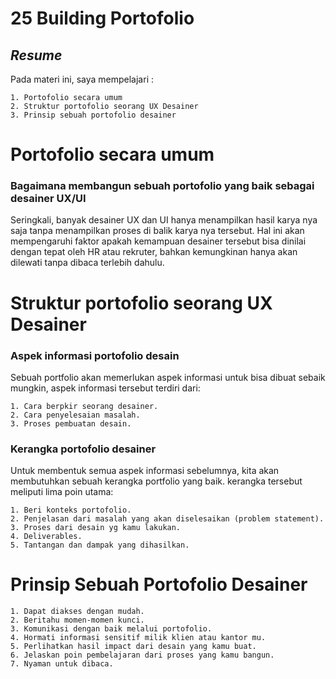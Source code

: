 # 25 Building Portofolio

## _Resume_
Pada materi ini, saya mempelajari :
```
1. Portofolio secara umum
2. Struktur portofolio seorang UX Desainer
3. Prinsip sebuah portofolio desainer
```

# Portofolio secara umum
### Bagaimana membangun sebuah portofolio yang baik sebagai desainer UX/UI
Seringkali, banyak desainer UX dan UI hanya menampilkan hasil karya nya saja tanpa menampilkan proses di balik karya nya tersebut. Hal ini akan mempengaruhi faktor apakah kemampuan desainer tersebut bisa dinilai dengan tepat oleh HR atau rekruter, bahkan kemungkinan hanya akan dilewati tanpa dibaca terlebih dahulu.

# Struktur portofolio seorang UX Desainer
### Aspek informasi portofolio desain
Sebuah portfolio akan memerlukan aspek informasi untuk bisa dibuat sebaik mungkin, aspek informasi tersebut terdiri dari:
```
1. Cara berpkir seorang desainer.
2. Cara penyelesaian masalah.
3. Proses pembuatan desain.
```

### Kerangka portofolio desainer
Untuk membentuk semua aspek informasi sebelumnya, kita akan membutuhkan sebuah kerangka portfolio yang baik. kerangka tersebut meliputi lima poin utama:
```
1. Beri konteks portofolio.
2. Penjelasan dari masalah yang akan diselesaikan (problem statement).
3. Proses dari desain yg kamu lakukan.
4. Deliverables.
5. Tantangan dan dampak yang dihasilkan.
```

# Prinsip Sebuah Portofolio Desainer
```
1. Dapat diakses dengan mudah.
2. Beritahu momen-momen kunci.
3. Komunikasi dengan baik melalui portofolio.
4. Hormati informasi sensitif milik klien atau kantor mu.
5. Perlihatkan hasil impact dari desain yang kamu buat.
6. Jelaskan poin pembelajaran dari proses yang kamu bangun.
7. Nyaman untuk dibaca.
```
